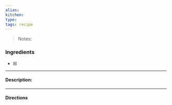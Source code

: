 ```yaml
---
alias: 
kitchen: 
type: 
tags: recipe
---
```


 >Notes: 

### Ingredients
- [x] 

---
#### Description:


---
#### Directions
